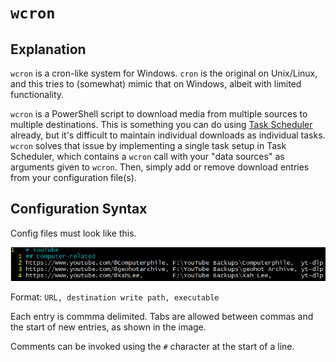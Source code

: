 # `wcron`
## Explanation
`wcron` is a cron-like system for Windows. `cron` is the original on Unix/Linux, and this tries to (somewhat) mimic that on Windows, albeit with limited functionality.

`wcron` is a PowerShell script to download media from multiple sources to multiple destinations. This is something you can do using <a href="https://www.windowscentral.com/how-create-automated-task-using-task-scheduler-windows-10">Task Scheduler</a> already, but it's difficult to maintain individual downloads as individual tasks. `wcron` solves that issue by implementing a single task setup in Task Scheduler, which contains a `wcron` call with your "data sources" as arguments given to `wcron`. Then, simply add or remove download entries from your configuration file(s).

## Configuration Syntax
Config files must look like this.

<img src="wcron_config.png">

Format: `URL, destination write path, executable`

Each entry is commma delimited. Tabs are allowed between commas and the start of new entries, as shown in the image.

Comments can be invoked using the `#` character at the start of a line.